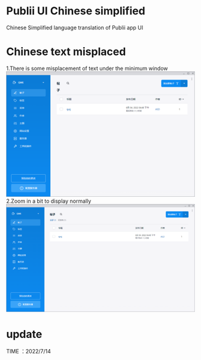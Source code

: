 # Publii UI Chinese simplified
 Chinese Simplified language translation of Publii app UI

# Chinese text misplaced
1.There is some misplacement of text under the minimum window
![image](001.png)
2.Zoom in a bit to display normally
![image](002.png)

# update

TIME ：2022/7/14